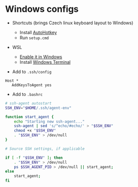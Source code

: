 # Windows configs

- Shortcuts (brings Czech linux keyboard layout to Windows)
  - Install [AutoHotkey](https://www.autohotkey.com/)
  - Run `setup.cmd`
- WSL
  - [Enable it in Windows](https://docs.microsoft.com/en-us/windows/wsl/install-win10)
  - Install [Windows Terminal](https://github.com/Microsoft/Terminal)

- Add to `.ssh/config`

```
Host *
   AddKeysToAgent yes
```

- Add to `.bashrc`

```bash
# ssh-agent autostart
SSH_ENV="$HOME/.ssh/agent-env"

function start_agent {
    echo "Starting new ssh-agent..."
    ssh-agent | sed 's/^echo/#echo/' > "$SSH_ENV"
    chmod +x "$SSH_ENV"
    . "$SSH_ENV" > /dev/null
}

# Source SSH settings, if applicable

if [ -f "$SSH_ENV" ]; then
    . "$SSH_ENV" > /dev/null
    ps $SSH_AGENT_PID > /dev/null || start_agent;
else
    start_agent;
fi
```
